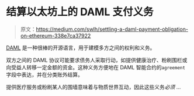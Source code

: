 # 结算以太坊上的 DAML 支付义务

> 原文：<https://medium.com/swlh/settling-a-daml-payment-obligation-on-ethereum-338e7ca37922>

[DAML](https://daml.com/) 是一种很棒的开源语言，用于建模多方之间的权利和义务。

双方之间的 DAML 协议可能要求债务人采取行动，如提供健康治疗、粉刷围栏或向受益人转移一定金额的资金。这种义务方便地在 DAML 智能合约的`agreement`字段中表达，并在分类账外结算。

提供医疗服务或粉刷某人的围墙意味着与物质世界互动，因此这些义务*必须* …